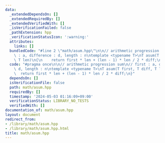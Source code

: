 ```yaml
---
data:
  _extendedDependsOn: []
  _extendedRequiredBy: []
  _extendedVerifiedWith: []
  _isVerificationFailed: false
  _pathExtension: hpp
  _verificationStatusIcon: ':warning:'
  attributes:
    links: []
  bundledCode: "#line 2 \"math/asum.hpp\"\n\n// arithmetic progression sum\n// first\
    \ : a, difference : d, length : n\ntemplate <typename T>\nT asum(T first, T diff,\
    \ T len)\n{\n    return first * len + (len - 1) * len / 2 * diff;\n}\n"
  code: "#pragma once\n\n// arithmetic progression sum\n// first : a, difference :\
    \ d, length : n\ntemplate <typename T>\nT asum(T first, T diff, T len)\n{\n  \
    \  return first * len + (len - 1) * len / 2 * diff;\n}"
  dependsOn: []
  isVerificationFile: false
  path: math/asum.hpp
  requiredBy: []
  timestamp: '2024-05-03 01:16:09+09:00'
  verificationStatus: LIBRARY_NO_TESTS
  verifiedWith: []
documentation_of: math/asum.hpp
layout: document
redirect_from:
- /library/math/asum.hpp
- /library/math/asum.hpp.html
title: math/asum.hpp
---
```

